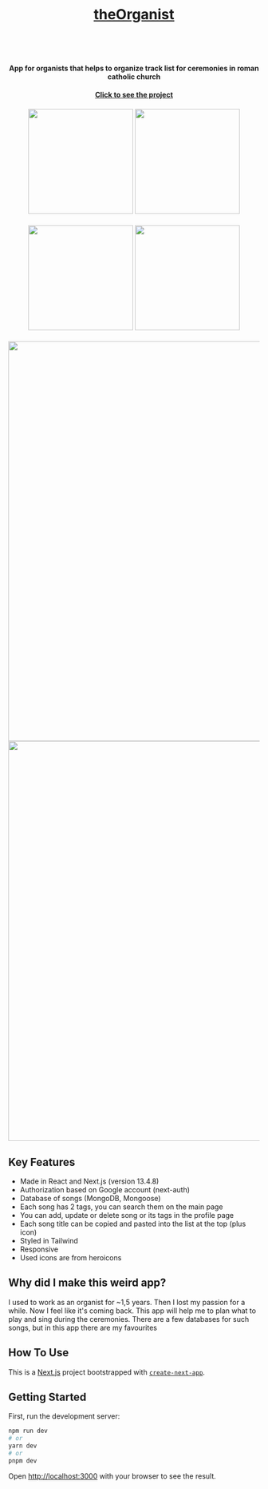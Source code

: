 <h1 align="center">
  <br>
  <a href="https://the-organist-git-main-nnikiforuk.vercel.app" target="_blank"><p>theOrganist</p></a>
  
  <br>
</h1>


<h4 align="center">App for organists that helps to organize track list for ceremonies in roman catholic church</h4>
<h4 align="center"> <a href="https://the-organist-git-main-nnikiforuk.vercel.app" target="_blank">Click to see the project</a> </h4>

<h4 align="center">
<img src="https://github.com/NNikiforuk/theOrganist/assets/104830490/c46b0b53-ca47-4ba8-9ea3-cd6cfa120c4c" width="210"/>
<img src="https://github.com/NNikiforuk/theOrganist/assets/104830490/4c52cb9a-94f4-4e08-8b50-ec4e77ae304c" width="210"/>
</h4>
<h4 align="center">
<img src="https://github.com/NNikiforuk/theOrganist/assets/104830490/ad5e5ea9-29ca-4369-9a61-f0c0af43dc20" width="210"/>
<img src="https://github.com/NNikiforuk/theOrganist/assets/104830490/d8cda794-ed13-4b3a-a2a6-6aaa8ed55fda" width="210"/>
</h4>
<h4 align="center">
<img src="https://github.com/NNikiforuk/theOrganist/assets/104830490/069717b0-306f-4231-a609-90bb9bee20c4" width="800" />
<img src="https://github.com/NNikiforuk/theOrganist/assets/104830490/de7d2105-9c4d-47b4-93ab-47ce272c5c13" width="800" />
</h4>



## Key Features

* Made in React and Next.js (version 13.4.8)
* Authorization based on Google account (next-auth)
* Database of songs (MongoDB, Mongoose)
* Each song has 2 tags, you can search them on the main page
* You can add, update or delete song or its tags in the profile page
* Each song title can be copied and pasted into the list at the top (plus icon)
* Styled in Tailwind
* Responsive
* Used icons are from heroicons



## Why did I make this weird app?
I used to work as an organist for ~1,5 years. Then I lost my passion for a while. Now I feel like it's coming back. This app will help me to plan what to play and sing during the ceremonies. There are a few databases for such songs, but in this app there are my favourites


  
## How To Use
This is a [Next.js](https://nextjs.org/) project bootstrapped with [`create-next-app`](https://github.com/vercel/next.js/tree/canary/packages/create-next-app).

## Getting Started

First, run the development server:

```bash
npm run dev
# or
yarn dev
# or
pnpm dev
```

Open [http://localhost:3000](http://localhost:3000) with your browser to see the result.
